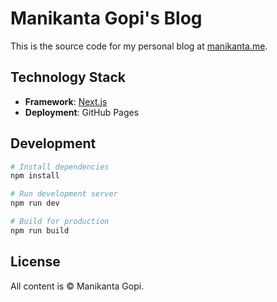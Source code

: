 # Manikanta Gopi's Blog

This is the source code for my personal blog at [manikanta.me](https://manikanta.me).

## Technology Stack

- **Framework**: [Next.js](https://nextjs.org/)
- **Deployment**: GitHub Pages

## Development

```bash
# Install dependencies
npm install

# Run development server
npm run dev

# Build for production
npm run build
```

## License

All content is © Manikanta Gopi.
